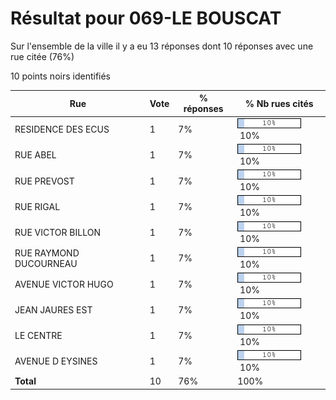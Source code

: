 # Résultat pour 069-LE BOUSCAT

Sur l'ensemble de la ville il y a eu 13 réponses dont 10 réponses avec une rue citée (76%)

10 points noirs identifiés

| Rue | Vote | % réponses | % Nb rues cités|
|-----|------|------------|----------------|
| RESIDENCE DES ECUS | 1 | 7% | <img src="../../img/bar_10.gif" />&nbsp;10%|
| RUE ABEL | 1 | 7% | <img src="../../img/bar_10.gif" />&nbsp;10%|
| RUE PREVOST | 1 | 7% | <img src="../../img/bar_10.gif" />&nbsp;10%|
| RUE RIGAL | 1 | 7% | <img src="../../img/bar_10.gif" />&nbsp;10%|
| RUE VICTOR BILLON | 1 | 7% | <img src="../../img/bar_10.gif" />&nbsp;10%|
| RUE RAYMOND DUCOURNEAU | 1 | 7% | <img src="../../img/bar_10.gif" />&nbsp;10%|
| AVENUE VICTOR HUGO | 1 | 7% | <img src="../../img/bar_10.gif" />&nbsp;10%|
| JEAN JAURES EST | 1 | 7% | <img src="../../img/bar_10.gif" />&nbsp;10%|
| LE CENTRE | 1 | 7% | <img src="../../img/bar_10.gif" />&nbsp;10%|
| AVENUE D EYSINES | 1 | 7% | <img src="../../img/bar_10.gif" />&nbsp;10%|
| **Total** | 10 | 76% | 100%|

